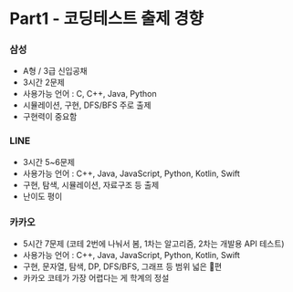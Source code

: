 # Part1 - 코딩테스트 출제 경향
### 삼성
* A형 / 3급 신입공채
* 3시간 2문제
* 사용가능 언어 : C, C++, Java, Python
* 시뮬레이션, 구현, DFS/BFS 주로 출제
* 구현력이 중요함

### LINE
* 3시간 5~6문제
* 사용가능 언어 : C++, Java, JavaScript, Python, Kotlin, Swift
* 구현, 탐색, 시뮬레이션, 자료구조 등 출제
* 난이도 평이

### 카카오
* 5시간 7문제 (코테 2번에 나눠서 봄, 1차는 알고리즘, 2차는 개발용 API 테스트)
* 사용가능 언어 : C++, Java, JavaScript, Python, Kotlin, Swift
* 구현, 문자열, 탐색, DP, DFS/BFS, 그래프 등 범위 넓은 편
* 카카오 코테가 가장 어렵다는 게 학계의 정설

